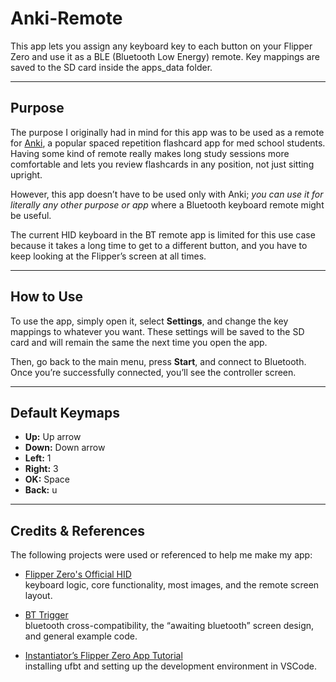 # Anki-Remote

This app lets you assign any keyboard key to each button on your Flipper Zero and use it as a BLE (Bluetooth Low Energy) remote. Key mappings are saved to the SD card inside the apps_data folder.

---

## Purpose

The purpose I originally had in mind for this app was to be used as a remote for [Anki](https://apps.ankiweb.net/), a popular spaced repetition flashcard app for med school students. Having some kind of remote really makes long study sessions more comfortable and lets you review flashcards in any position, not just sitting upright.

However, this app doesn’t have to be used only with Anki; *you can use it for literally any other purpose or app* where a Bluetooth keyboard remote might be useful.

The current HID keyboard in the BT remote app is limited for this use case because it takes a long time to get to a different button, and you have to keep looking at the Flipper’s screen at all times.

---

## How to Use

To use the app, simply open it, select **Settings**, and change the key mappings to whatever you want. These settings will be saved to the SD card and will remain the same the next time you open the app.

Then, go back to the main menu, press **Start**, and connect to Bluetooth. Once you’re successfully connected, you’ll see the controller screen.

---

## Default Keymaps

- **Up:** Up arrow  
- **Down:** Down arrow  
- **Left:** 1  
- **Right:** 3  
- **OK:** Space  
- **Back:** u  

---

## Credits & References

The following projects were used or referenced to help me make my app:

- [Flipper Zero's Official HID](https://github.com/flipperdevices/flipperzero-firmware/tree/dev/applications/system/hid_app)  
  keyboard logic, core functionality, most images, and the remote screen layout.

- [BT Trigger](https://github.com/xMasterX/all-the-plugins/tree/dev/apps_source_code/bluetooth-trigger)  
  bluetooth cross-compatibility, the “awaiting bluetooth” screen design, and general example code.

- [Instantiator’s Flipper Zero App Tutorial](https://instantiator.dev/post/flipper-zero-app-tutorial-01/)  
  installing ufbt and setting up the development environment in VSCode.
